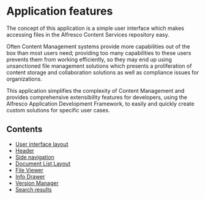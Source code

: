 ---
---

# Application features

The concept of this application is a simple user interface which makes accessing files in the Alfresco Content Services repository easy.

Often Content Management systems provide more capabilities out of the box than most users need;
providing too many capabilities to these users prevents them from working efficiently,
so they may end up using unsanctioned file management solutions which presents a proliferation of content storage
and collaboration solutions as well as compliance issues for organizations.

This application simplifies the complexity of Content Management and provides comprehensive extensibility features for developers, using the Alfresco Application Development Framework, to easily and quickly create custom solutions for specific user cases.

## Contents

- [User interface layout](/features/user-interface-layout)
- [Header](/features/header)
- [Side navigation](/features/side-navigation)
- [Document List Layout](/features/document-list-layout)
- [File Viewer](/features/file-viewer)
- [Info Drawer](/features/info-drawer)
- [Version Manager](/features/version-manager)
- [Search results](/features/search-results)
